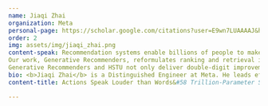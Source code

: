 ```yaml
---
name: Jiaqi Zhai
organization: Meta
personal-page: https://scholar.google.com/citations?user=E9wn7LUAAAAJ&hl=en
order: 2
img: assets/img/jiaqi_zhai.png
content-speak: Recommendation systems enable billions of people to make decisions on a daily basis in online content and e-commerce platforms. The scale of such systems have increased by close to 10,000x in the last few years. Despite these being the largest software systems on the planet (https://youtu.be/watch?v=txOv_pi-_R4&t=2020s as Jensen Huang remarked in NVIDIA's recent ER), most DLRM models don’t scale with compute. 
Our work, Generative Recommenders, reformulates ranking and retrieval in recommendation systems as sequential transduction tasks while significantly outperforming traditional DLRMs for the first time. Our new architecture introduced, HSTU, outperforms SotA Transformers by up to 15.2x on 8k sequences, while our inference algorithm, M-FALCON, boosts inference efficiency by 900x vs traditional DLRMs thanks to a novel design that fully amortizes computational costs via micro-batching. 
Generative Recommenders and HSTU not only deliver double-digit improvements in online A/B tests at Meta, but also demonstrate scaling law in industrial-scale RecSys, up to GPT-3/LLaMa-2-compute scale, opening up new research frontiers through the application of scaling law.
bio: <b>Jiaqi Zhai</b> is a Distinguished Engineer at Meta. He leads efforts to improve recommendation systems across Facebook and Instagram, with a mission to connect billions of people to informative, entertaining, and insightful content. His team developed multiple state-of-the-art foundational technologies, including the first trillion-parameter scale generative recommenders used in production. Prior to Meta, he spent 6 years at Google and developed the cross-platform user understanding system used in Search, Chrome, and YouTube, Google's first billion-user scale online learning system with minute-level latency, and the first generative model deployed on Google Search. His work has been published in top conferences including KDD, WWW, and SIGMOD.
content-title: Actions Speak Louder than Words&#58 Trillion-Parameter Sequential Transducers for Generative Recommendations

---
```

